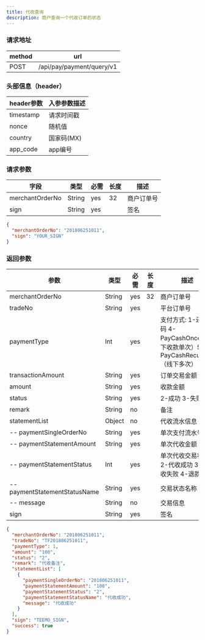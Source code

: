 ```yaml
---
title: 代收查询
description: 商户查询一个代收订单的状态
---
```


### 请求地址

| method | url                       |
| ------ | ------------------------- |
| POST   | /api/pay/payment/query/v1 |

### 头部信息（header）

| header参数                  | 入参参数描述  |
|---------------------------|---------|
| timestamp                 | 请求时间戳   |
| nonce                     | 随机值     |
| country                   | 国家码(MX) |
| app_code                  | app编号   |

### 请求参数

| 字段            | 类型   | 必需 | 长度 | 描述       |
| --------------- | ------ | ---- | ---- | ---------- |
| merchantOrderNo | String | yes  | 32   | 商户订单号 |
| sign            | String | yes  |      | 签名       |

```json title=请求示例
{
  "merchantOrderNo": "201806251011",
  "sign": "YOUR_SIGN"
}
```

### 返回参数

| 参数                          | 类型   | 必需 | 长度 | 描述                          |
| ----------------------------- | ------ | ---- |---|-----------------------------|
| merchantOrderNo               | String | yes  | 32 | 商户订单号                       |
| tradeNo                       | String | yes  |   | 平台订单号                       |
| paymentType                   | Int    | yes  |   | 支付方式: 1-还款码 4-PayCashOnce（线下收款单次）5-PayCashRecurrent（线下多次）    |
| transactionAmount             | String | yes  |   | 订单交易金额                      |
| amount                        | String | yes  |   | 收款金额                      |
| status                        | String | yes  |   | 2-成功 3-失败              |
| remark                        | String | no   |   | 备注                          |
| statementList                 | Object | no   |   | 代收流水信息                      |
| -- paymentSingleOrderNo       | String | yes  |   | 单次支付流水号                     |
| -- paymentStatementAmount     | String | yes  |   | 单次代收金额                      |
| -- paymentStatementStatus     | Int | yes  |   | 单次代收交易状态: 2-代收成功 3-代收失败 4-退款 |
| -- paymentStatementStatusName | String | yes  |   | 交易状态名称                      |
| -- message                    | String | no   |   | 交易信息                        |
| sign                          | String | yes  |   | 签名                          |

```json title=返回示例
{
  "merchantOrderNo": "201806251011",
  "tradeNo": "TF201806251011",
  "paymentType": 1,
  "amount": "100",
  "status": "2",
  "remark": "代收备注",
  "statementList": [
    {
      "paymentSingleOrderNo": "201806251011",
      "paymentStatementAmount": "100",
      "paymentStatementStatus": "2",
      "paymentStatementStatusName": "代收成功",
      "message": "代收成功"
    }
  ],
  "sign": "TEEMO_SIGN",
  "success": true
}
```
